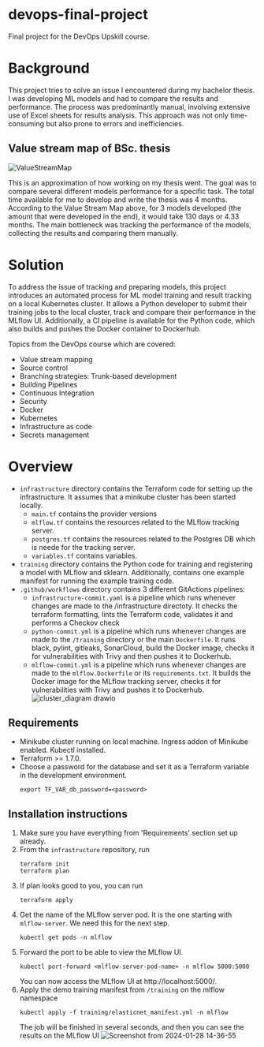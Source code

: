 # devops-final-project
Final project for the DevOps Upskill course.

# Background
This project tries to solve an issue I encountered during my bachelor thesis. I was developing ML models and had to compare the results and performance. The process was predominantly manual, involving extensive use of Excel sheets for results analysis. This approach was not only time-consuming but also prone to errors and inefficiencies.

## Value stream map of BSc. thesis
![ValueStreamMap](https://github.com/evelonche/devops-final-project/assets/14963998/c22c1c41-1c99-480b-b04a-a0f8073cb348)

This is an approximation of how working on my thesis went. The goal was to compare several different models performance for a specific task. The total time available for me to develop and write the thesis was 4 months. According to the Value Stream Map above, for 3 models developed (the amount that were developed in the end), it would take 130 days or 4.33 months. The main bottleneck was tracking the performance of the models, collecting the results and comparing them manually.

# Solution

To address the issue of tracking and preparing models, this project introduces an automated process for ML model training and result tracking on a local Kubernetes cluster. It allows a Python developer to submit their training jobs to the local cluster, track and compare their performance in the MLflow UI. Additionally, a CI pipeline is available for the Python code, which also builds and pushes the Docker container to Dockerhub. 

Topics from the DevOps course which are covered: 
* Value stream mapping
* Source control
* Branching strategies: Trunk-based development
* Building Pipelines
* Continuous Integration
* Security
* Docker
* Kubernetes
* Infrastructure as code
* Secrets management
  
# Overview

- `infrastructure` directory contains the Terraform code for setting up the infrastructure. It assumes that a minikube cluster has been started locally.
  - `main.tf` contains the provider versions
  - `mlflow.tf` contains the resources related to the MLflow tracking server.
  - `postgres.tf` contains the resources related to the Postgres DB which is neede for the tracking server.
  - `variables.tf` contains variables.
- `training` directory contains the Python code for training and registering a model with MLflow and sklearn. Additionally, contains one example manifest for running the example training code.
- `.github/workflows` directory contains 3 different GitActions pipelines:
  - `infrastructure-commit.yaml` is a pipeline which runs whenever changes are made to the /infrastructure directoty. It checks the terraform formatting, lints the Terraform code, validates it and performs a Checkov check
  - `python-commit.yml` is a pipeline which runs whenever changes are made to the `/training` directory or the main `Dockerfile`. It runs black, pylint, gitleaks, SonarCloud, build the Docker image, checks it for vulnerabilities with Trivy and then pushes it to Dockerhub.
  - `mlflow-commit.yml` is a pipeline which runs whenever changes are made to the `mlflow.Dockerfile` or its `requirements.txt`. It builds the Docker image for the MLflow tracking server, checks it for vulnerabilities with Trivy and pushes it to Dockerhub.
![cluster_diagram drawio](https://github.com/evelonche/devops-final-project/assets/14963998/24365f7e-a54c-4ebf-b2b9-fab30b63bd5a)



## Requirements
- Minikube cluster running on local machine. Ingress addon of Minikube enabled. Kubectl installed.
- Terraform >= 1.7.0.
- Choose a password for the database and set it as a Terraform variable in the development environment.
  ```
  export TF_VAR_db_password=<password>
  ```

## Installation instructions 
1. Make sure you have everything from 'Requirements' section set up already.
2. From the `infrastructure` repository, run
   ```
   terraform init
   terraform plan
   ```
3. If plan looks good to you, you can run
   ```
   terraform apply
   ```
4. Get the name of the MLflow server pod. It is the one starting with `mlflow-server`. We need this for the next step.
   ```
   kubectl get pods -n mlflow
   ```
5. Forward the port to be able to view the MLflow UI.
   ```
   kubectl port-forward <mlflow-server-pod-name> -n mlflow 5000:5000
   ```
   You can now access the MLflow UI at http://localhost:5000/.
6. Apply the demo training manifest from `/training` on the mlflow namespace
   ```
   kubectl apply -f training/elasticnet_manifest.yml -n mlflow
   ```
   The job will be finished in several seconds, and then you can see the results on the MLflow UI
![Screenshot from 2024-01-28 14-36-55](https://github.com/evelonche/devops-final-project/assets/14963998/5c4c770b-e28b-461a-89c1-042f9de4d115)
